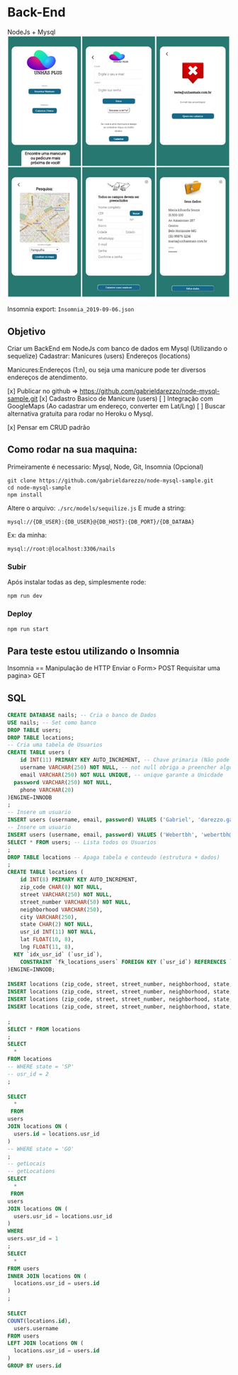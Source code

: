 # Back-End
NodeJs + Mysql   
![Exemplo da Aplicação](docs/app.jpg)

Insomnia export: `Insomnia_2019-09-06.json`


## Objetivo 
Criar um BackEnd em NodeJs com banco de dados em Mysql (Utilizando o sequelize)
Cadastrar:
Manicures (users) 
Endereços (locations) 

Manicures:Endereços (1:n), ou seja uma manicure pode ter diversos endereços de atendimento.


[x] Publicar no github => https://github.com/gabrieldarezzo/node-mysql-sample.git
[x] Cadastro Basico de Manicure (users)
[ ] Integração com GoogleMaps (Ao cadastrar um endereço, converter em Lat/Lng)
[ ] Buscar alternativa gratuita para rodar no Heroku o Mysql.

[x] Pensar em CRUD padrão



## Como rodar na sua maquina:

Primeiramente é necessario:
Mysql, Node, Git, Insomnia (Opcional)

```shell
git clone https://github.com/gabrieldarezzo/node-mysql-sample.git
cd node-mysql-sample
npm install
```

Altere o arquivo: `./src/models/sequilize.js` 
E mude a string:
```
mysql://{DB_USER}:{DB_USER}@{DB_HOST}:{DB_PORT}/{DB_DATABA}
```

Ex: da minha:
```
mysql://root:@localhost:3306/nails
```

### Subir
Após instalar todas as dep, simplesmente rode: 
```shell
npm run dev
```

### Deploy 
```shell
npm run start
```

## Para teste estou utilizando o Insomnia
Insomnia == Manipulação de HTTP 
Enviar o Form> POST 
Requisitar uma pagina> GET


## SQL 

```sql
CREATE DATABASE nails; -- Cria o banco de Dados
USE nails; -- Set como banco
DROP TABLE users;
DROP TABLE locations;
-- Cria uma tabela de Usuarios 
CREATE TABLE users (
	id INT(11) PRIMARY KEY AUTO_INCREMENT, -- Chave primaria (Não pode se repetir, e possui auto incremento, EX: 1,2,3..... )
	username VARCHAR(250) NOT NULL, -- not null obriga a preencher algo
	email VARCHAR(250) NOT NULL UNIQUE, -- unique garante a Unicdade
  password VARCHAR(250) NOT NULL,
	phone VARCHAR(20)
)ENGINE=INNODB
;
-- Insere um usuario
INSERT users (username, email, password) VALUES ('Gabriel', 'darezzo.gabriel@gmail.com', '12345'); -- Auto_Increment vai adicionar = 1  no usr_id
-- Insere um usuario
INSERT users (username, email, password) VALUES ('Webertbh', 'webertbh@gmail.com', '12345'); -- Auto_Increment vai adicionar = 2  no usr_id
SELECT * FROM users; -- Lista todos os Usuarios
;
DROP TABLE locations -- Apaga tabela e conteudo (estrutura + dados)
;
CREATE TABLE locations (
	id INT(8) PRIMARY KEY AUTO_INCREMENT,
	zip_code CHAR(8) NOT NULL,
	street VARCHAR(250) NOT NULL,
	street_number VARCHAR(50) NOT NULL,
	neighborhood VARCHAR(250),
	city VARCHAR(250),
	state CHAR(2) NOT NULL,	
	usr_id INT(11) NOT NULL,
	lat FLOAT(10, 8),
	lng FLOAT(11, 8),	
  KEY `idx_usr_id` (`usr_id`),
	CONSTRAINT `fk_locations_users` FOREIGN KEY (`usr_id`) REFERENCES `users` (`id`) ON UPDATE CASCADE
)ENGINE=INNODB;

INSERT locations (zip_code, street, street_number, neighborhood, state, usr_id) VALUES ('05373030', 'Rua Isidoro Favaro', '78', 'JD ester', 'SP', 1);
INSERT locations (zip_code, street, street_number, neighborhood, state, usr_id) VALUES ('05373020', 'Rua Mafalda Favaro', '80', 'JD ester', 'SP', 1);
INSERT locations (zip_code, street, street_number, neighborhood, state, usr_id) VALUES ('05373010', 'Rua Chatuba', '80', 'JD ester', 'RJ', 2);
INSERT locations (zip_code, street, street_number, neighborhood, state, usr_id) VALUES ('05373010', 'Rua Pampulhax', '80', 'Pampulha', 'GO', 2)

;
SELECT * FROM locations 
;
SELECT 
  * 
FROM locations
-- WHERE state = 'SP'
-- usr_id = 2
;

SELECT 
  *
 FROM 
users
JOIN locations ON (
  users.id = locations.usr_id
)
-- WHERE state = 'GO'
;
-- getLocais 
-- getLocations
SELECT 
  *
 FROM 
users
JOIN locations ON (
  users.usr_id = locations.usr_id
)
WHERE 
users.usr_id = 1
;
SELECT 
  * 
FROM users 
INNER JOIN locations ON (
  locations.usr_id = users.id
)
;

SELECT 
COUNT(locations.id),
  users.username
FROM users
LEFT JOIN locations ON (
  locations.usr_id = users.id
)
GROUP BY users.id

```